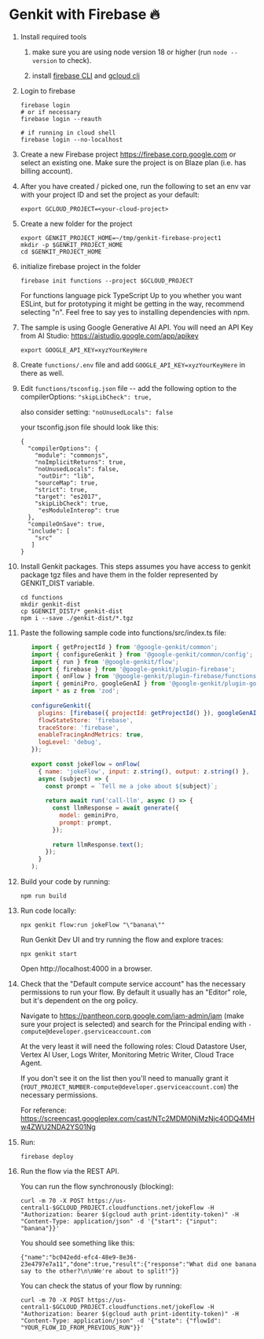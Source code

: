 
# Genkit with Firebase 🔥

1. Install required tools

    1. make sure you are using node version 18 or higher (run `node --version` to check).

    1. install [firebase CLI](https://firebase.google.com/docs/cli) and [gcloud cli](https://cloud.google.com/sdk/docs/install)

1. Login to firebase

   ```
   firebase login
   # or if necessary
   firebase login --reauth

   # if running in cloud shell
   firebase login --no-localhost 
   ```

1. Create a new Firebase project https://firebase.corp.google.com or select an existing one. Make sure the project is on Blaze plan (i.e. has billing account).

1. After you have created / picked one, run the following to set an env var with your project ID and set the project as your default:

    ```
    export GCLOUD_PROJECT=<your-cloud-project>
    ```

1. Create a new folder for the project

   ```
   export GENKIT_PROJECT_HOME=~/tmp/genkit-firebase-project1
   mkdir -p $GENKIT_PROJECT_HOME
   cd $GENKIT_PROJECT_HOME
   ```

1. initialize firebase project in the folder

    ```
    firebase init functions --project $GCLOUD_PROJECT
    ```

    For functions language pick TypeScript
    Up to you whether you want ESLint, but for prototyping it might be getting in the way, recommend selecting "n".
    Feel free to say yes to installing dependencies with npm.

1. The sample is using Google Generative AI API. You will need an API Key from AI Studio: https://aistudio.google.com/app/apikey

    ```
    export GOOGLE_API_KEY=xyzYourKeyHere
    ```

1. Create `functions/.env` file and add `GOOGLE_API_KEY=xyzYourKeyHere` in there as well.

1. Edit `functions/tsconfig.json` file -- add the following option to the compilerOptions: `"skipLibCheck": true,`

    also consider setting: `"noUnusedLocals": false`

    your tsconfig.json file should look like this:
     ```
     {
       "compilerOptions": {
         "module": "commonjs",
         "noImplicitReturns": true,
         "noUnusedLocals": false,
          "outDir": "lib",
         "sourceMap": true,
         "strict": true,
         "target": "es2017",
         "skipLibCheck": true,
          "esModuleInterop": true
       },
       "compileOnSave": true,
       "include": [
         "src"
        ]
     }    
     ```

1. Install Genkit packages. This steps assumes you have access to genkit package tgz files and have them in the folder represented by GENKIT_DIST variable.

    ```
    cd functions
    mkdir genkit-dist
    cp $GENKIT_DIST/* genkit-dist
    npm i --save ./genkit-dist/*.tgz
    ```

1. Paste the following sample code into functions/src/index.ts file:
     ```javascript
        import { getProjectId } from '@google-genkit/common';
        import { configureGenkit } from '@google-genkit/common/config';
        import { run } from '@google-genkit/flow';
        import { firebase } from '@google-genkit/plugin-firebase';
        import { onFlow } from '@google-genkit/plugin-firebase/functions';
        import { geminiPro, googleGenAI } from '@google-genkit/plugin-google-genai';
        import * as z from 'zod';
        
        configureGenkit({
          plugins: [firebase({ projectId: getProjectId() }), googleGenAI()],
          flowStateStore: 'firebase',
          traceStore: 'firebase',
          enableTracingAndMetrics: true,
          logLevel: 'debug',
        });
        
        export const jokeFlow = onFlow(
          { name: 'jokeFlow', input: z.string(), output: z.string() },
          async (subject) => {
            const prompt = `Tell me a joke about ${subject}`;
        
            return await run('call-llm', async () => {
              const llmResponse = await generate({
                model: geminiPro,
                prompt: prompt,
              });
        
              return llmResponse.text();
            });
          }
        );

     ```

2. Build your code by running: 
    
    ```
    npm run build
    ```

3. Run code locally: 

    ```
    npx genkit flow:run jokeFlow "\"banana\""
    ```

    Run Genkit Dev UI and try running the flow and explore traces:

    ```
    npx genkit start
    ```

    Open http://localhost:4000 in a browser.

4. Check that the "Default compute service account" has the necessary permissions to run your flow. By default it usually has an "Editor" role, but it's dependent on the org policy.

    Navigate to https://pantheon.corp.google.com/iam-admin/iam (make sure your project is selected) and search for the Principal ending with `-compute@developer.gserviceaccount.com`

    At the very least it will need the following roles: Cloud Datastore User, Vertex AI User, Logs Writer, Monitoring Metric Writer, Cloud Trace Agent.

    If you don't see it on the list then you'll need to manually grant it (`YOUT_PROJECT_NUMBER-compute@developer.gserviceaccount.com`) the necessary permissions.

    For reference: https://screencast.googleplex.com/cast/NTc2MDM0NjMzNjc4ODQ4MHw4ZWU2NDA2YS01Ng

5. Run: 

    ```
    firebase deploy
    ```

6. Run the flow via the REST API.

    You can  run the flow synchronously (blocking):

    ```
    curl -m 70 -X POST https://us-central1-$GCLOUD_PROJECT.cloudfunctions.net/jokeFlow -H "Authorization: bearer $(gcloud auth print-identity-token)" -H "Content-Type: application/json" -d '{"start": {"input": "banana"}}'
    ```

    You should see something like this:
    
    ```
    {"name":"bc042edd-efc4-48e9-8e36-23e4797e7a11","done":true,"result":{"response":"What did one banana say to the other?\n\nWe're about to split!"}}
    ```

    You can check the status of your flow by running:
    ```
    curl -m 70 -X POST https://us-central1-$GCLOUD_PROJECT.cloudfunctions.net/jokeFlow -H "Authorization: bearer $(gcloud auth print-identity-token)" -H "Content-Type: application/json" -d '{"state": {"flowId": "YOUR_FLOW_ID_FROM_PREVIOUS_RUN"}}'
    ```

